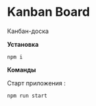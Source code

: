 # Kanban Board
Канбан-доска

**Установка**
```
npm i
```

**Команды**

Старт приложения :
```
npm run start
```


